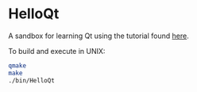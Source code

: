 # HelloQt

A sandbox for learning Qt using the tutorial found [here].

To build and execute in UNIX:

```sh
qmake
make
./bin/HelloQt
``` 

[//]: #
   [here]: <http://zetcode.com/gui/qt5/>
